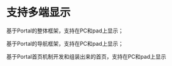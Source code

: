 # 支持多端显示 

基于Portal的整体框架，支持在PC和pad上显示；

基于Portal的导航框架，支持在PC和pad上显示；

基于Portal首页机制开发和组装出来的首页，支持在PC和pad上显示

